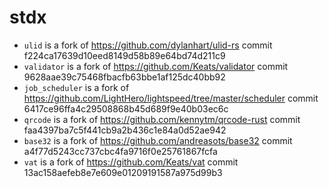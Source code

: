 # stdx

* `ulid` is a fork of https://github.com/dylanhart/ulid-rs commit f224ca17639d10eed8149d58b89e64bd74d211c9
* `validator` is a fork of https://github.com/Keats/validator commit 9628aae39c75468fbacfb63bbe1af125dc40bb92
* `job_scheduler` is a fork of https://github.com/LightHero/lightspeed/tree/master/scheduler commit 6417ce96ffa4c29508868b45d689f9e40b03ec6c
* `qrcode` is a fork of https://github.com/kennytm/qrcode-rust commit faa4397ba7c5f441cb9a2b436c1e84a0d52ae942
* `base32` is a fork of https://github.com/andreasots/base32 commit a4f77d5243cc737cbc4fa9716f0e25761867fcfa
* `vat` is a fork of https://github.com/Keats/vat commit 13ac158aefeb8e7e609e01209191587a975d99b3
